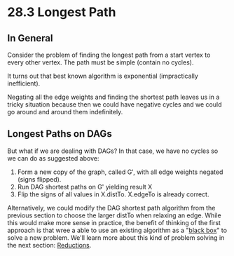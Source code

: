 # 28.3 Longest Path

## In General <a href="#in-general" id="in-general"></a>

Consider the problem of finding the longest path from a start vertex to every other vertex. The path must be simple (contain no cycles).

It turns out that best known algorithm is exponential (impractically inefficient).

Negating all the edge weights and finding the shortest path leaves us in a tricky situation because then we could have negative cycles and we could go around and around them indefinitely.

## Longest Paths on DAGs <a href="#longest-paths-on-dags" id="longest-paths-on-dags"></a>

But what if we are dealing with DAGs? In that case, we have no cycles so we can do as suggested above:

1. Form a new copy of the graph, called G', with all edge weights negated (signs flipped).
2. Run DAG shortest paths on G' yielding result X
3. Flip the signs of all values in X.distTo. X.edgeTo is already correct.

Alternatively, we could modify the DAG shortest path algorithm from the previous section to choose the larger distTo when relaxing an edge. While this would make more sense in practice, the benefit of thinking of the first approach is that wree a able to use an existing algorithm as a "[black box](https://en.wikipedia.org/wiki/Black\_box)" to solve a new problem. We'll learn more about this kind of problem solving in the next section: [Reductions](https://joshhug.gitbooks.io/hug61b/content/chap214.md).

